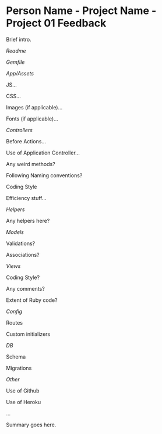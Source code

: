# Person Name - Project Name - Project 01 Feedback

Brief intro.

_Readme_

_Gemfile_

_App/Assets_

JS...

CSS...

Images (if applicable)...

Fonts (if applicable)...

_Controllers_

Before Actions...

Use of Application Controller...

Any weird methods?

Following Naming conventions?

Coding Style

Efficiency stuff...

_Helpers_

Any helpers here?

_Models_

Validations?

Associations?

_Views_

Coding Style?

Any comments?

Extent of Ruby code?

_Config_

Routes

Custom initializers

_DB_

Schema

Migrations

_Other_

Use of Github

Use of Heroku

...

Summary goes here.